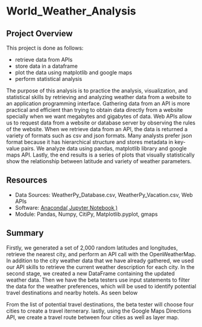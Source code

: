 # World_Weather_Analysis
## Project Overview
This project is done as follows: 
   - retrieve data from APIs 
   - store data in a dataframe
   - plot the data using matplotlib and google maps
   - perform statistical analysis
   
 The purpose of this analysis is to practice the analysis, visualization, and statistical skills by retrieving and analyzing weather data from 
 a website to an application programming interface. Gathering data from an API is more practical and efficient than trying to obtain data directly from
 a website specially when we want megabytes and gigabytes of data.
 Web APIs allow us to request data from a website or database server by observing the rules of the website. When we retrieve data from an API, the data is returned 
 a variety of formats such as csv and json formats. Many analysts prefer json format because it has hierarchical structure and stores metadata in key-value pairs. 
 We analyze data using pandas, matplotlib library and google maps API. Lastly, the end results is a series of plots that visually statistically show the relationship between latitude and variety of weather parameters. 
 
## Resources
- Data Sources: WeatherPy_Database.csv, WeatherPy_Vacation.csv, Web APIs
- Software: [Anaconda( Jupyter Notebook )](https://www.anaconda.com/products/individual)
- Module: Pandas, Numpy, CitiPy, Matplotlib.pyplot, gmaps




## Summary
Firstly, we generated a set of 2,000 random latitudes and longitudes, retrieve the nearest city, and perform an API call with the OpenWeatherMap. In addition
to the city weather data that we have already gathered, we used our API skills to retrieve the current weather description for each city. 
In the second stage, we created a new DataFrame containing the updated weather data. Then we have the beta testers use input statements to filter 
the data for the weather preferences, which will be used to identify potential travel destinations and nearby hotels. As seen below


From the list of potential 
travel destinations, the beta tester will choose four cities to create a travel iternerary. lastly, using the Google Maps Directions API, we create 
a travel route between four cities as well as layer map. 

